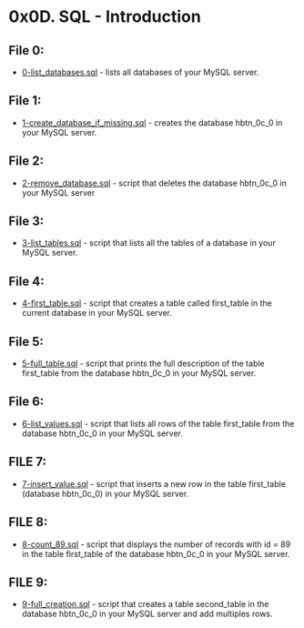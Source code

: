 # 0x0D. SQL - Introduction

## File 0:
* [0-list_databases.sql](./0-list_databases.sql) - lists all databases of your MySQL server.
## File 1:
* [1-create_database_if_missing.sql](./1-create_database_if_missing.sql) -  creates the database hbtn_0c_0 in your MySQL server.
## File 2:
* [2-remove_database.sql](./2-remove_database.sql) -  script that deletes the database hbtn_0c_0 in your MySQL server
## File 3:
* [3-list_tables.sql](./3-list_tables.sql) -  script that lists all the tables of a database in your MySQL server.
## File 4:
* [4-first_table.sql](./4-first_table.sql) -  script that creates a table called first_table in the current database in your MySQL server.
## File 5:
* [5-full_table.sql](./5-full_table.sql) -  script that prints the full description of the table first_table from the database hbtn_0c_0 in your MySQL server.

## File 6:
* [6-list_values.sql](./6-list_values.sql) - script that lists all rows of the table first_table from the database hbtn_0c_0 in your MySQL server.

## FILE 7: 
* [7-insert_value.sql](./7-insert_value.sql) - script that inserts a new row in the table first_table (database hbtn_0c_0) in your MySQL server.

## FILE 8: 
* [8-count_89.sql](./8-count_89.sql) - script that displays the number of records with id = 89 in the table first_table of the database hbtn_0c_0 in your MySQL server.

## FILE 9: 
* [9-full_creation.sql](./9-full_creation.sql) - script that creates a table second_table in the database hbtn_0c_0 in your MySQL server and add multiples rows.
